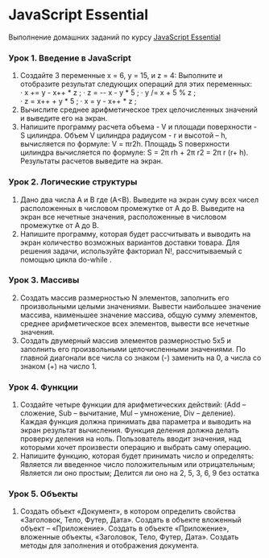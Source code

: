 # JavaScript Essential
Выполнение домашних заданий по курсу [JavaScript Essential](https://itvdn.com/ru/video/javascript-essential "Перейти к ITVDN")
### Урок 1. Введение в JavaScript
  1. Создайте 3 переменные   x = 6, y = 15, и z = 4: Выполните и отобразите результат следующих операций для этих переменных:  
  · x += y - x++ * z ; 
  · z = -- x - y * 5 ; 
  · y /= x + 5 % z ;  
  · z = x++ + y * 5 ; 
  · x = y - x++ * z ; 
  2. Вычислите среднее арифметическое трех целочисленных значений и выведите его на экран. 
  3. Напишите программу расчета объема - V и площади поверхности - S цилиндра.  Объем V цилиндра радиусом - r и высотой – h, вычисляется по формуле: V = πr2h. Площадь S поверхности цилиндра вычисляется по формуле: S = 2π rh + 2π r2 = 2π r (r+ h). Результаты расчетов выведите на экран. 
### Урок 2. Логические структуры
  1. Дано два числа A и B где (A<B).  Выведите на экран суму всех чисел расположенных в числовом промежутке от А до В.  Выведите на экран все нечетные значения, расположенные в числовом промежутке от А до В. 
  2. Напишите программу, которая будет рассчитывать и выводить на экран количество возможных вариантов доставки товара. Для решения задачи, используйте факториал N!, рассчитываемый с помощью цикла do-while . 
### Урок 3. Массивы
  2. Создать массив размерностью N элементов, заполнить его произвольными целыми значениями. Вывести наибольшее значение массива, наименьшее значение массива, общую сумму элементов, среднее арифметическое всех элементов, вывести все нечетные значения. 
  3. Создать двумерный массив элементов размерностью 5х5 и заполнить его произвольными целочисленными значениями.  По главной диагонали все числа со знаком (-) заменить на 0, а числа со знаком (+) на число 1. 
 ### Урок 4. Функции
  1. Создайте четыре функции для арифметических действий: (Add – сложение, Sub – вычитание, Mul – умножение, Div – деление). Каждая функция должна принимать два параметра и выводить на экран результат вычисления. Функция деления должна делать проверку деления на ноль. Пользователь вводит значения, над которыми хочет произвести операцию и выбрать саму операцию. 
  2. Напишите функцию, которая будет принимать число и определять: Является ли введенное число положительным или отрицательным; Является ли оно простым; Делится ли оно на 2, 5, 3, 6, 9 без остатка 
### Урок 5. Объекты
  1. Создать объект «Документ», в котором определить свойства «Заголовок, Тело, Футер, Дата». Создать в объекте вложенный объект – «Приложение». Создать в объекте «Приложение», вложенные объекты, «Заголовок, Тело, Футер, Дата». Создать методы для заполнения и отображения документа. 